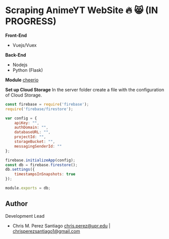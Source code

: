 # Scraping AnimeYT WebSite :fire: 😸 (IN PROGRESS)

**Front-End**
- Vuejs/Vuex

**Back-End**
- Nodejs
- Python (Flask)

**Module** 
[cheerio](https://cheerio.js.org/)

**Set up Cloud Storage**
In the server folder create a file with the configuration of Cloud Storage.

```javascript
const firebase = require('firebase');
require('firebase/firestore');

var config = {
    apiKey: "",
    authDomain: "",
    databaseURL: "",
    projectId: "",
    storageBucket: "",
    messagingSenderId: ""
};

firebase.initializeApp(config);
const db = firebase.firestore();
db.settings({
    timestampsInSnapshots: true
});

module.exports = db;
```

**Author**
-----------------
Development Lead

 - Chris M. Perez Santiago   chris.perez@upr.edu | chrisperezsantiago1@gmail.com
